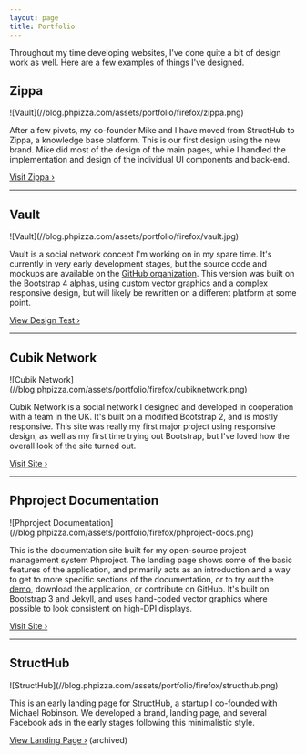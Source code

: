 ```yaml
---
layout: page
title: Portfolio
---
```


Throughout my time developing websites, I've done quite a bit of design work as well. Here are a few examples of things I've designed.

## Zippa
<div class="img-responsive-container img-ratio-16-10" markdown="1">
![Vault](//blog.phpizza.com/assets/portfolio/firefox/zippa.png)
</div>

After a few pivots, my co-founder Mike and I have moved from StructHub to Zippa, a knowledge base platform. This is our first design using the new brand. Mike did most of the design of the main pages, while I handled the implementation and design of the individual UI components and back-end.

[Visit Zippa &rsaquo;](https://getzippa.com/)

***

## Vault
<div class="img-responsive-container img-ratio-16-10" markdown="1">
![Vault](//blog.phpizza.com/assets/portfolio/firefox/vault.jpg)
</div>

Vault is a social network concept I'm working on in my spare time. It's currently in very early development stages, but the source code and mockups are available on the [GitHub organization](https://github.com/svlt). This version was built on the Bootstrap 4 alphas, using custom vector graphics and a complex responsive design, but will likely be rewritten on a different platform at some point.

[View Design Test &rsaquo;](https://phpizza.com/~alan/app-design/)

***

## Cubik Network
<div class="img-responsive-container img-ratio-16-10" markdown="1">
![Cubik Network](//blog.phpizza.com/assets/portfolio/firefox/cubiknetwork.png)
</div>

Cubik Network is a social network I designed and developed in cooperation with a team in the UK. It's built on a modified Bootstrap 2, and is mostly responsive. This site was really my first major project using responsive design, as well as my first time trying out Bootstrap, but I've loved how the overall look of the site turned out.

[Visit Site &rsaquo;](https://www.cubiknetwork.com/)

***

## Phproject Documentation
<div class="img-responsive-container img-ratio-16-10" markdown="1">
![Phproject Documentation](//blog.phpizza.com/assets/portfolio/firefox/phproject-docs.png)
</div>

This is the documentation site built for my open-source project management system Phproject. The landing page shows some of the basic features of the application, and primarily acts as an introduction and a way to get to more specific sections of the documentation, or to try out the [demo](http://demo.phproject.org/), download the application, or contribute on GitHub. It's built on Bootstrap 3 and Jekyll, and uses hand-coded vector graphics where possible to look consistent on high-DPI displays.

[Visit Site &rsaquo;](http://www.phproject.org/)

***

## StructHub
<div class="img-responsive-container img-ratio-16-10" markdown="1">
![StructHub](//blog.phpizza.com/assets/portfolio/firefox/structhub.png)
</div>

This is an early landing page for StructHub, a startup I co-founded with Michael Robinson. We developed a brand, landing page, and several Facebook ads in the early stages following this minimalistic style.

[View Landing Page &rsaquo;](https://phpizza.com/~alan/structhub/) (archived)
